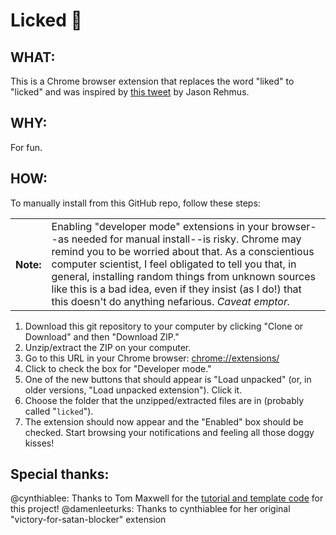 # Licked :tongue:

## WHAT: 
This is a Chrome browser extension that replaces the word "liked" to "licked" and was inspired by [this tweet](https://twitter.com/SweatingCommas/status/1326882812755128325) by Jason Rehmus.

## WHY:
For fun.

## HOW:
To manually install from this GitHub repo, follow these steps:

<table><tr>
<th>Note:</th>
<td>Enabling "developer mode" extensions in your browser--as needed for manual install--is risky. Chrome may remind you to be worried about that. As a conscientious computer scientist, I feel obligated to tell you that, in general, installing random things from unknown sources like this is a bad idea, even if they insist (as I do!) that this doesn't do anything nefarious. <i>Caveat emptor.</i></td>
</tr><table>

1. Download this git repository to your computer by clicking "Clone or Download" and then "Download ZIP." 
2. Unzip/extract the ZIP on your computer.
3. Go to this URL in your Chrome browser: [chrome://extensions/](chrome://extensions/)
4. Click to check the box for "Developer mode."
5. One of the new buttons that should appear is "Load unpacked" (or, in older versions, "Load unpacked extension"). Click it. 
6. Choose the folder that the unzipped/extracted files are in (probably called "`licked`").
7. The extension should now appear and the "Enabled" box should be checked. Start browsing your notifications and feeling all those doggy kisses!


## Special thanks:

@cynthiablee: Thanks to Tom Maxwell for the [tutorial and template code](https://9to5google.com/2015/06/14/how-to-make-a-chrome-extensions/) for this project! 
@damenleeturks: Thanks to cynthiablee for her original "victory-for-satan-blocker" extension
